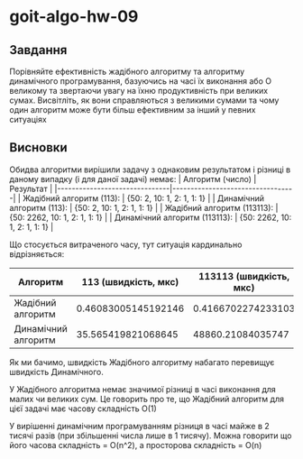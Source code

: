 # goit-algo-hw-09

## Завдання

Порівняйте ефективність жадібного алгоритму та алгоритму динамічного програмування, базуючись на часі їх виконання або О великому та звертаючи увагу на їхню продуктивність при великих сумах. Висвітліть, як вони справляються з великими сумами та чому один алгоритм може бути більш ефективним за інший у певних ситуаціях

## Висновки

Обидва алгоритми вирішили задачу з однаковим результатом і різниці в даному випадку (і для даної задачі) немає:
| Алгоритм (число)              | Результат                        |
|-------------------------------|----------------------------------|
| Жадібний алгоритм (113):      | {50: 2, 10: 1, 2: 1, 1: 1}       |
| Динамічний алгоритм (113):    | {50: 2, 10: 1, 2: 1, 1: 1}       |
| Жадібний алгоритм (113113):   | {50: 2262, 10: 1, 2: 1, 1: 1}    |
| Динамічний алгоритм (113113): | {50: 2262, 10: 1, 2: 1, 1: 1}    |


Що стосується витраченого часу, тут ситуація кардинально відрізняється:

| Алгоритм             | 113 (швидкість, мкс)   | 113113 (швидкість, мкс) |
|----------------------|------------------------|-------------------------|
| Жадібний алгоритм    | 0.46083005145192146    | 0.4166702274233103      |
| Динамічний алгоритм  | 35.565419821068645     | 48860.21084035747       |

Як ми бачимо, швидкість Жадібного алгоритму набагато перевищує швидкість Динамічного. 

У Жадібного алгоритма немає значимої різниці в часі виконання для малих чи великих сум. Це говорить про те, що Жадібний алгоритм для цієї задачі має часову складність О(1)

У вирішенні динамічним програмуванням різниця в часі майже в 2 тисячі разів (при збільшенні числа лише в 1 тисячу). Можна говорити що його часова складність = O(n^2), а просторова складність = O(n)